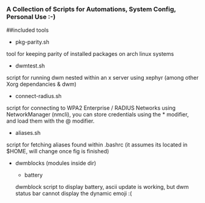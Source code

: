 ### A Collection of Scripts for Automations, System Config, Personal Use :-)

##included tools

* pkg-parity.sh

tool for keeping parity of installed packages on arch linux systems

* dwmtest.sh

script for running dwm nested within an x server using xephyr (among other Xorg dependancies & dwm)

* connect-radius.sh

script for connecting to WPA2 Enterprise / RADIUS Networks using NetworkManager (nmcli), you can store credentials using the * modifier, and load them with the @ modifier.

* aliases.sh

script for fetching aliases found within .bashrc (it assumes its located in $HOME, will change once fig is finished)

* dwmblocks (modules inside dir)

    * battery 

    dwmblock script to display battery, ascii update is working, but dwm status bar cannot display the dynamic emoji :(





